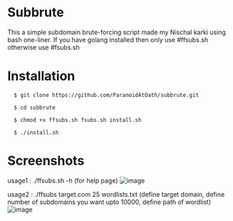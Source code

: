 # Subbrute
This a simple subdomain brute-forcing script made my Nischal karki using bash one-liner. If you have golang installed then only use #ffsubs.sh otherwise use #fsubs.sh

# Installation
	  $ git clone https://github.com/ParanoidAtOath/subbrute.git
	  
	  $ cd subbrute
	  
	  $ chmod +x ffsubs.sh fsubs.sh install.sh
	  
	  $ ./install.sh

# Screenshots
usage1 : ./ffsubs.sh -h (for help page)
![image](https://user-images.githubusercontent.com/92677594/154795026-ec661cda-776c-4fbf-87a1-925e634fb1bc.png)

usage2 : ./ffsubs target.com 25 wordlists.txt (define target domain, define number of subdomains you want upto 10000, define path of wordlist)
![image](https://user-images.githubusercontent.com/92677594/154795180-03936f86-2ba4-46d9-b4cf-73823343b4de.png)
